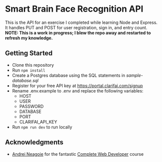 # Smart Brain Face Recognition API
This is the API for an exercise I completed while learning Node and Express. It handles PUT and POST for user registration, sign in, and entry count.
__NOTE: This is a work in progress; I blew the repo away and restarted to refresh my knowledge.__

## Getting Started

* Clone this repository
* Run `npm install`
* Create a Postgres database using the SQL statements in _sample-database.sql_
* Register for your free API key at https://portal.clarifai.com/signup
* Rename .env.example to .env and replace the following variables:	
	* HOST
	* USER
	* PASSWORD
	* DATABASE
	* PORT
	* CLARIFAI_API_KEY
* Run `npm run dev` to run locally

## Acknowledgments

* [Andrei Neagoie](https://github.com/aneagoie) for the fantastic [Complete Web Developer](https://www.udemy.com/the-complete-web-developer-zero-to-mastery) course